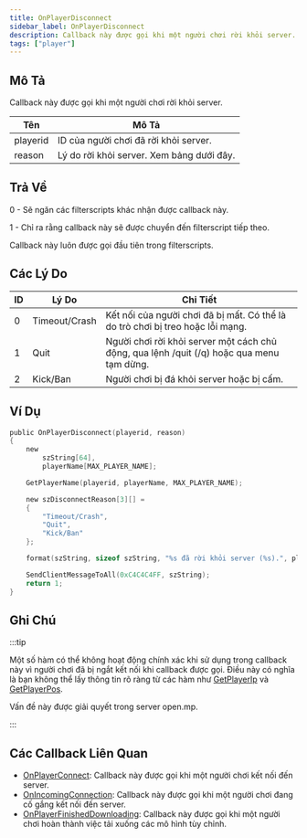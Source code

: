 ```yaml
---
title: OnPlayerDisconnect
sidebar_label: OnPlayerDisconnect
description: Callback này được gọi khi một người chơi rời khỏi server.
tags: ["player"]
---
```


## Mô Tả

Callback này được gọi khi một người chơi rời khỏi server.

| Tên       | Mô Tả                                              |
| ---------- | -------------------------------------------------- |
| playerid   | ID của người chơi đã rời khỏi server.             |
| reason     | Lý do rời khỏi server. Xem bảng dưới đây.         |

## Trả Về

0 - Sẽ ngăn các filterscripts khác nhận được callback này.

1 - Chỉ ra rằng callback này sẽ được chuyển đến filterscript tiếp theo.

Callback này luôn được gọi đầu tiên trong filterscripts.

## Các Lý Do

| ID | Lý Do        | Chi Tiết                                                                               |
| -- | ------------- | --------------------------------------------------------------------------------------- |
| 0  | Timeout/Crash | Kết nối của người chơi đã bị mất. Có thể là do trò chơi bị treo hoặc lỗi mạng.         |
| 1  | Quit          | Người chơi rời khỏi server một cách chủ động, qua lệnh /quit (/q) hoặc qua menu tạm dừng. |
| 2  | Kick/Ban      | Người chơi bị đá khỏi server hoặc bị cấm.                                                |

## Ví Dụ

```c
public OnPlayerDisconnect(playerid, reason)
{
    new
        szString[64],
        playerName[MAX_PLAYER_NAME];

    GetPlayerName(playerid, playerName, MAX_PLAYER_NAME);

    new szDisconnectReason[3][] =
    {
        "Timeout/Crash",
        "Quit",
        "Kick/Ban"
    };

    format(szString, sizeof szString, "%s đã rời khỏi server (%s).", playerName, szDisconnectReason[reason]);

    SendClientMessageToAll(0xC4C4C4FF, szString);
    return 1;
}
```

## Ghi Chú

:::tip

Một số hàm có thể không hoạt động chính xác khi sử dụng trong callback này vì người chơi đã bị ngắt kết nối khi callback được gọi. Điều này có nghĩa là bạn không thể lấy thông tin rõ ràng từ các hàm như [GetPlayerIp](GetPlayerIp) và [GetPlayerPos](GetPlayerPos).

Vấn đề này được giải quyết trong server open.mp.

:::

## Các Callback Liên Quan

- [OnPlayerConnect](OnPlayerConnect): Callback này được gọi khi một người chơi kết nối đến server.
- [OnIncomingConnection](OnIncomingConnection): Callback này được gọi khi một người chơi đang cố gắng kết nối đến server.
- [OnPlayerFinishedDownloading](OnPlayerFinishedDownloading): Callback này được gọi khi một người chơi hoàn thành việc tải xuống các mô hình tùy chỉnh.